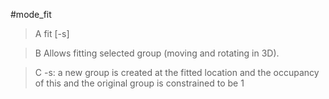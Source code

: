 #mode_fit

>A fit [-s]

>B Allows fitting selected group (moving and rotating in 3D).

>C -s: a new group is created at the fitted location and the occupancy of this and the original group is constrained to be 1

